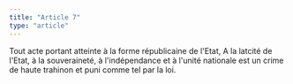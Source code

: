 ```yaml
---
title: "Article 7"
type: "article"
---
```




Tout acte portant atteinte à la forme républicaine de l'Etat, A la latcité de l'Etat, à la souveraineté, à l'indépendance et à l'unité nationale est un crime de haute trahinon et puni comme tel par la loi.
